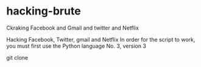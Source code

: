 # hacking-brute
Ckraking Facebook and Gmail and twitter and Netflix 

Hacking Facebook, Twitter, gmail and Netflix 
In order for the script to work, you must first use the Python language No. 3, version 3

git clone 

